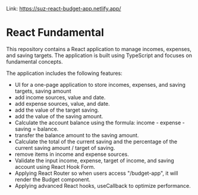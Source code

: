 Link: https://suz-react-budget-app.netlify.app/

# React Fundamental

This repository contains a React application to manage incomes, expenses, and saving targets. The application is built using TypeScript and focuses on fundamental concepts.

The application includes the following features:

- UI for a one-page application to store incomes, expenses, and saving targets, saving amount
- add income sources, value and date.
- add expense sources, value, and date.
- add the value of the target saving.
- add the value of the saving amount.
- Calculate the account balance using the formula: income - expense - saving = balance.
- transfer the balance amount to the saving amount.
- Calculate the total of the current saving and the percentage of the current saving amount / target of saving.
- remove items in income and expense sources.
- Validate the input income, expense, target of income, and saving account using React Hook Form.
- Applying React Router so when users access "/budget-app", it will render the Budget component.
- Applying advanced React hooks, useCallback to optimize performance.
